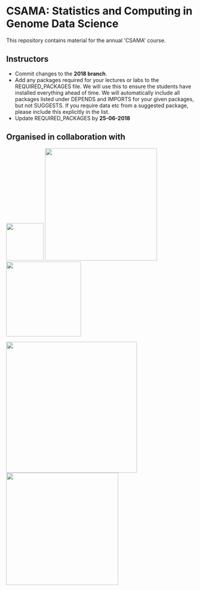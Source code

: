 # CSAMA: Statistics and Computing in Genome Data Science

This repository contains material for the annual 'CSAMA' course.

## Instructors

 - Commit changes to the **2018 branch**.
 - Add any packages required for your lectures or labs to the REQUIRED_PACKAGES file.  We will use this to ensure the students have installed everything ahead of time.  We will automatically include all packages listed under DEPENDS and IMPORTS for your given packages, but not SUGGESTS.  If you require data etc from a suggested package, please include this explicitly in the list.
 - Update REQUIRED_PACKAGES by **25-06-2018**


## Organised in collaboration with

<p float="left">
  <img src="http://www-huber.embl.de/csama2017/wp-content/uploads/2017/01/DSCTV.jpg" width="100" /> 
  <img src="http://www.sound-biomed.eu/wp-content/uploads/sound_wordmark.svg" width="300" />
  <img src="http://www-huber.embl.de/csama2017/wp-content/uploads/2017/01/VOICES_RGB_orizzontale.jpg" width="200" />
</p>
<p float="left">
  <img src="https://www.bioconductor.org/images/logo/jpg/bioconductor_logo_rgb.jpg" width="350" />
  <img src="http://www.huber.embl.de/csama2017/wp-content/uploads/2017/01/de.NBI-Logo.png" width="300" />
</p>

